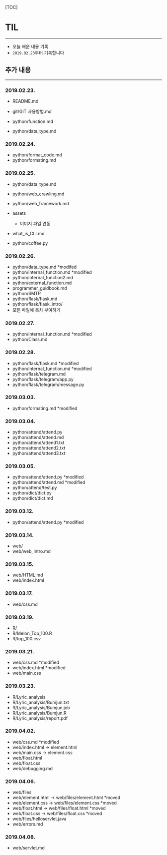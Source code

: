 [TOC]

# TIL

------



- 오늘 배운 내용 기록
- `2019.02.23`부터 기록합니다



## 추가 내용

------



### 2019.02.23.

- README.md
- git/GIT 사용방법.md

- python/function.md
- python/data_type.md



### 2019.02.24.

- python/format_code.md
- python/formating.md



### 2019.02.25.

- python/data_type.md
- python/web_crawling.md
- python/web_framework.md
- assets
  - 이미지 파일 연동
- what_is_CLI.md

- python/coffee.py



### 2019.02.26.

- python/data_type.md *modifed
- python/internal_function.md *modified
- python/internal_function2.md
- python/external_function.md
- programmer_guidbook.md
- python/SMTP
- python/flask/flask.md
- python/flask/flask_intro/
- 모든 파일에 목차 부여하기



### 2019.02.27.

- python/internal_function.md *modified
- python/Class.md



### 2019.02.28.

- python/flask/flask.md *modified
- python/internal_function.md *modified
- python/flask/telegram.md
- python/flask/telegram/app.py
- python/flask/telegram/message.py



### 2019.03.03.

- python/formating.md *modified



### 2019.03.04.

- python/attend/attend.py
- python/attend/attend.md
- python/attend/attend1.txt
- python/attend/attend2.txt
- python/attend/attend3.txt



### 2019.03.05.

- python/attend/attend.py *modified
- python/attend/attend.md *modified
- python/attend/test.py
- python/dict/dict.py
- python/dict/dict.md



### 2019.03.12.

- python/attend/attend.py *modified



### 2019.03.14.

- web/
- web/web_intro.md



### 2019.03.15.

- web/HTML.md
- web/index.html



### 2019.03.17.

- web/css.md



### 2019.03.19.

- R/
- R/Melon_Top_100.R
- R/top_100.csv



### 2019.03.21.

- web/css.md *modified
- web/index.html *modified
- web/main.css



### 2019.03.23.

- R/Lyric_analysis
- R/Lyric_analysis/Bumjun.txt
- R/Lyric_analysis/Bumjun.job
- R/Lyric_analysis/Bumjun.R
- R/Lyric_analysis/report.pdf



### 2019.04.02.

- web/css.md *modified
- web/index.html -> element.html
- web/main.css -> element.css
- web/float.html
- web/float.css
- web/debugging.md



### 2019.04.06.

- web/files
- web/element.html -> web/files/element.html *moved
- web/element.css -> web/files/element.css *moved
- web/float.html -> web/files/float.html *moved
- web/float.css -> web/files/float.css *moved
- web/files/helloservlet.java
- web/errors.md



### 2019.04.08.

- web/servlet.md